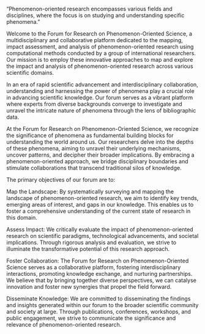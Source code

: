 “Phenomenon-oriented research encompasses various fields and disciplines, where the focus is on studying and understanding specific phenomena.”  

Welcome to the Forum for Research on Phenomenon-Oriented Science, a multidisciplinary and collaborative platform dedicated to the mapping, impact assessment, and analysis of phenomenon-oriented research using computational methods conducted by a group of international researchers. Our mission is to employ these innovative approaches to map and explore the impact and analysis of phenomenon-oriented research across various scientific domains. 

In an era of rapid scientific advancement and interdisciplinary collaboration, understanding and harnessing the power of phenomena play a crucial role in advancing scientific knowledge. Our forum serves as a vibrant platform where experts from diverse backgrounds converge to investigate and unravel the intricate nature of phenomena through the lens of bibliographic data. 

At the Forum for Research on Phenomenon-Oriented Science, we recognize the significance of phenomena as fundamental building blocks for understanding the world around us. Our researchers delve into the depths of these phenomena, aiming to unravel their underlying mechanisms, uncover patterns, and decipher their broader implications. By embracing a phenomenon-oriented approach, we bridge disciplinary boundaries and stimulate collaborations that transcend traditional silos of knowledge. 

The primary objectives of our forum are to: 

Map the Landscape: By systematically surveying and mapping the landscape of phenomenon-oriented research, we aim to identify key trends, emerging areas of interest, and gaps in our knowledge. This enables us to foster a comprehensive understanding of the current state of research in this domain. 

Assess Impact: We critically evaluate the impact of phenomenon-oriented research on scientific paradigms, technological advancements, and societal implications. Through rigorous analysis and evaluation, we strive to illuminate the transformative potential of this research approach. 

Foster Collaboration: The Forum for Research on Phenomenon-Oriented Science serves as a collaborative platform, fostering interdisciplinary interactions, promoting knowledge exchange, and nurturing partnerships. We believe that by bringing together diverse perspectives, we can catalyse innovation and foster new synergies that propel the field forward. 

Disseminate Knowledge: We are committed to disseminating the findings and insights generated within our forum to the broader scientific community and society at large. Through publications, conferences, workshops, and public engagement, we strive to communicate the significance and relevance of phenomenon-oriented research. 
